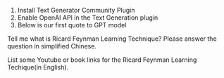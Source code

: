 1. Install Text Generator Community Plugin
2. Enable OpenAI API in the Text Generation plugin
3. Below is our first quote to GPT model

Tell me what is Ricard Feynman Learning Technique? Please answer the question in simplified Chinese.



List some Youtube or book links for the Ricard Feynman Learning Techique(in English).